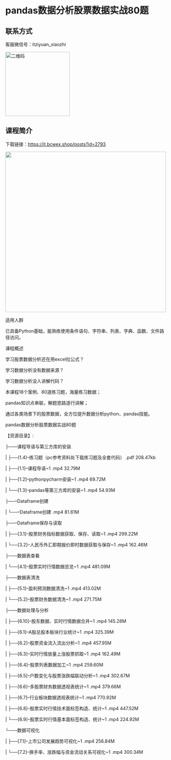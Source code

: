 # pandas数据分析股票数据实战80题

## 联系方式

客服微信号：itziyuan_xiaozhi

<img src="https://ziyuanyun.oss-cn-guangzhou.aliyuncs.com/common/20240614073449/666b82192834a.jpg" width="200" height="200" alt="二维码">

## 课程简介

下载链接：https://it.bcwex.shop/posts?id=2793

<img src="https://ziyuanyun.oss-cn-guangzhou.aliyuncs.com/yun/20240515184320/664491c88ddaf.jpg" width="500" alt="">

  适用人群

 已具备Python基础，能熟练使用条件语句、字符串、列表、字典、函数、文件路径访问。

 课程概述

 学习股票数据分析还在用excel拉公式？

 学习数据分析没有数据来源？

 学习数据分析没人讲解代码？

 本课程18个案例、80道练习题，海量练习数据；

 pandas知识点串联，解题思路逐行讲解；

 通过各类场景下的股票数据，全方位提升数据分析python、pandas技能。

 pandas数据分析股票数据实战80题



 【资源目录】:

 ├──–课程导语与第三方库的安装

 | ├──(1.4)–练习题（pc参考资料处下载练习题及全套代码） .pdf 208.47kb

 | ├──[1.1]–课程导语~1 .mp4 32.79M

 | ├──[1.2]–pythonpycharm安装~1 .mp4 69.72M

 | └──[1.3]–pandas等第三方库的安装~1 .mp4 54.93M

 ├──–Dataframe创建

 | └──–Dataframe创建 .mp4 81.61M

 ├──–Dataframe保存与读取

 | ├──[3.1]–股票财务指标数据获取、保存、读取~1 .mp4 299.22M

 | └──[3.2]–人民币外汇即期报价即时数据获取与保存~1 .mp4 162.46M

 ├──–数据表查看

 | └──[4.1]–股票实时行情数据总览~1 .mp4 481.09M

 ├──–数据表清洗

 | ├──[5.1]–盈利预测数据清洗~1 .mp4 413.02M

 | └──[5.2]–股票财务数据清洗~1 .mp4 271.75M

 ├──–数据处理与分析

 | ├──[6.10]–股东数据、实时行情数据合并~1 .mp4 145.28M

 | ├──[6.1]–A股总股本板块行业统计~1 .mp4 325.39M

 | ├──[6.2]–股票资金流入流出分析~1 .mp4 457.95M

 | ├──[6.3]–实时行情放量上涨股票抓取~1 .mp4 162.49M

 | ├──[6.4]–股票列表数据加工~1 .mp4 259.60M

 | ├──[6.5]–户数变化与股票涨跌幅联动分析~1 .mp4 302.67M

 | ├──[6.6]–多股票财务数据透视表统计~1 .mp4 379.66M

 | ├──[6.7]–行业板块数据透视表统计~1 .mp4 770.92M

 | ├──[6.8]–股票实时行情技术面标签构造、统计~1 .mp4 447.52M

 | └──[6.9]–股票实时行情基本面标签构造、统计~1 .mp4 224.92M

 └──–数据可视化

 | ├──[7.1]–上市公司发展趋势可视化~1 .mp4 256.84M

 | └──[7.2]–换手率、涨跌幅与资金流动关系可视化~1 .mp4 300.34M

  